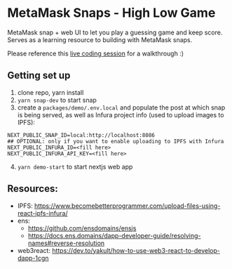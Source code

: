 # MetaMask Snaps - High Low Game
MetaMask snap + web UI to let you play a guessing game and keep score. Serves as a learning resource to building with MetaMask snaps.

Please reference this [live coding session](https://www.youtube.com/watch?v=7J5NBJRABu0) for a walkthrough :)



## Getting set up
1. clone repo, yarn install
2. `yarn snap-dev` to start snap
3. create a `packages/demo/.env.local` and populate the post at which snap is being served, as well as Infura project info (used to upload images to IPFS):
```
NEXT_PUBLIC_SNAP_ID=local:http://localhost:8086
## OPTIONAL: only if you want to enable uploading to IPFS with Infura
NEXT_PUBLIC_INFURA_ID=<fill here>
NEXT_PUBLIC_INFURA_API_KEY=<fill here>
```
4. `yarn demo-start` to start nextjs web app


## Resources:
- IPFS: https://www.becomebetterprogrammer.com/upload-files-using-react-ipfs-infura/
- ens: 
  - https://github.com/ensdomains/ensjs
  - https://docs.ens.domains/dapp-developer-guide/resolving-names#reverse-resolution
- web3react: https://dev.to/yakult/how-to-use-web3-react-to-develop-dapp-1cgn
